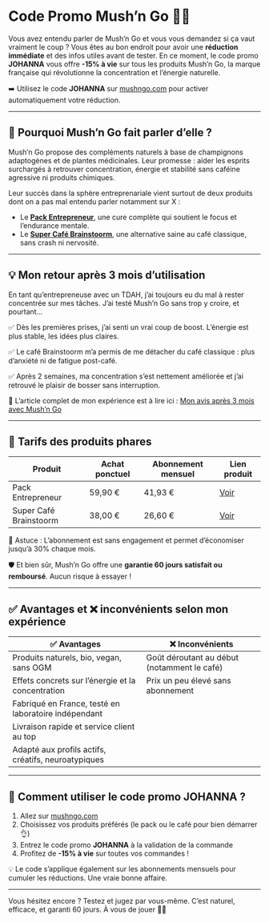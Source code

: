 # Code Promo Mush’n Go 🧠🍄

Vous avez entendu parler de Mush’n Go et vous vous demandez si ça vaut vraiment le coup ? Vous êtes au bon endroit pour avoir une **réduction immédiate** et des infos utiles avant de tester. En ce moment, le code promo **JOHANNA** vous offre **-15% à vie** sur tous les produits Mush’n Go, la marque française qui révolutionne la concentration et l’énergie naturelle.

➡️ Utilisez le code **JOHANNA** sur [mushngo.com](https://mushngo.com/?ref=JOHANNA) pour activer automatiquement votre réduction.

---

## 🎯 Pourquoi Mush’n Go fait parler d’elle ?

Mush’n Go propose des compléments naturels à base de champignons adaptogènes et de plantes médicinales. Leur promesse : aider les esprits surchargés à retrouver concentration, énergie et stabilité sans caféine agressive ni produits chimiques.

Leur succès dans la sphère entreprenariale vient surtout de deux produits dont on a pas mal entendu parler notamment sur X :
- Le **[Pack Entrepreneur](https://mushngo.com/products/pack-entrepreneur?ref=JOHANNA)**, une cure complète qui soutient le focus et l’endurance mentale.
- Le **[Super Café Brainstoorm](https://mushngo.com/products/super-cafe?ref=JOHANNA)**, une alternative saine au café classique, sans crash ni nervosité.

---

## 💡 Mon retour après 3 mois d’utilisation

En tant qu’entrepreneuse avec un TDAH, j’ai toujours eu du mal à rester concentrée sur mes tâches. J’ai testé Mush’n Go sans trop y croire, et pourtant…

✅ Dès les premières prises, j’ai senti un vrai coup de boost. L’énergie est plus stable, les idées plus claires.

✅ Le café Brainstoorm m’a permis de me détacher du café classique : plus d’anxiété ni de fatigue post-café.

✅ Après 2 semaines, ma concentration s’est nettement améliorée et j’ai retrouvé le plaisir de bosser sans interruption.

📌 L’article complet de mon expérience est à lire ici : [Mon avis après 3 mois avec Mush’n Go](https://contretoncoeur.fr/uncategorized/mushn-go-avis-code-promo/)

---

## 💸 Tarifs des produits phares

| Produit                | Achat ponctuel | Abonnement mensuel | Lien produit |
|------------------------|----------------|---------------------|--------------|
| Pack Entrepreneur      | 59,90 €        | 41,93 €             | [Voir](https://mushngo.com/products/pack-entrepreneur?ref=JOHANNA) |
| Super Café Brainstoorm | 38,00 €        | 26,60 €             | [Voir](https://mushngo.com/products/super-cafe?ref=JOHANNA) |

💬 Astuce : L’abonnement est sans engagement et permet d’économiser jusqu’à 30% chaque mois.

🛡️ Et bien sûr, Mush’n Go offre une **garantie 60 jours satisfait ou remboursé**. Aucun risque à essayer !

---

## ✅ Avantages et ❌ inconvénients selon mon expérience

| ✅ Avantages | ❌ Inconvénients |
|-------------|------------------|
| Produits naturels, bio, vegan, sans OGM | Goût déroutant au début (notamment le café) |
| Effets concrets sur l’énergie et la concentration | Prix un peu élevé sans abonnement |
| Fabriqué en France, testé en laboratoire indépendant | |
| Livraison rapide et service client au top | |
| Adapté aux profils actifs, créatifs, neuroatypiques | |

---

## 🎉 Comment utiliser le code promo JOHANNA ?

1. Allez sur [mushngo.com](https://mushngo.com/?ref=JOHANNA)
2. Choisissez vos produits préférés (le pack ou le café pour bien démarrer 👌)
3. Entrez le code promo **JOHANNA** à la validation de la commande
4. Profitez de **-15% à vie** sur toutes vos commandes !

💡 Le code s’applique également sur les abonnements mensuels pour cumuler les réductions. Une vraie bonne affaire.

---

Vous hésitez encore ? Testez et jugez par vous-même. C’est naturel, efficace, et garanti 60 jours. À vous de jouer 💪🍄
